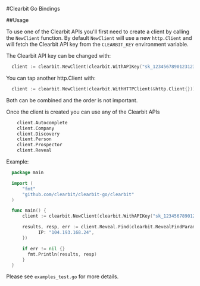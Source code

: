 #Clearbit Go Bindings

##Usage

To use one of the Clearbit APIs you'll first need to create a client by calling the `NewClient` function.
By default `NewClient` will use a new `http.Client` and will fetch the Clearbit API key from the `CLEARBIT_KEY` environment variable.

The Clearbit API key can be changed with:

```go
  client := clearbit.NewClient(clearbit.WithAPIKey("sk_1234567890123123"))
```

You can tap another http.Client with:

```go
  client := clearbit.NewClient(clearbit.WithHTTPClient(&http.Client{}))
```

Both can be combined and the order is not important.

Once the client is created you can use any of the Clearbit APIs

```go
	client.Autocomplete
	client.Company     
	client.Discovery   
	client.Person      
	client.Prospector  
	client.Reveal      
```

Example:

```go
  package main

  import (
      "fmt"
      "github.com/clearbit/clearbit-go/clearbit"
  )

  func main() {
      client := clearbit.NewClient(clearbit.WithAPIKey("sk_1234567890123123"))

      results, resp, err := client.Reveal.Find(clearbit.RevealFindParams{
            IP: "104.193.168.24",
      })

      if err != nil {}
        fmt.Println(results, resp)
      }
  }
```

Please see `examples_test.go` for more details.
